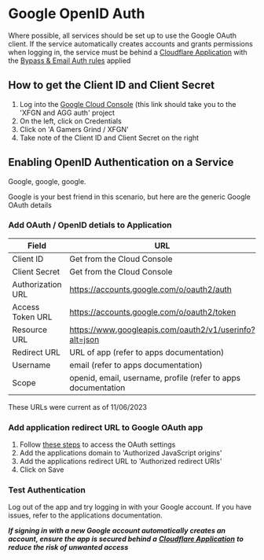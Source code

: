 # Google OpenID Auth

Where possible, all services should be set up to use the Google OAuth client. If the service automatically creates accounts and grants permissions when logging in, the service must be behind a [Cloudflare Application](broken-reference) with the [Bypass & Email Auth rules](cloudflare-tunnel.md#authentication) applied

## How to get the Client ID and Client Secret

1. Log into the [Google Cloud Console](https://console.cloud.google.com/apis/credentials?project=xfgn-and-aag-auth) (this link should take you to the 'XFGN and AGG auth' project
2. On the left, click on Credentials
3. Click on 'A Gamers Grind / XFGN'
4. Take note of the Client ID and Client Secret on the right

## Enabling OpenID Authentication on a Service

Google, google, google.

Google is your best friend in this scenario, but here are the generic Google OAuth details

### Add OAuth / OpenID detials to Application

<table><thead><tr><th width="255">Field</th><th>URL</th></tr></thead><tbody><tr><td>Client ID</td><td>Get from the Cloud Console</td></tr><tr><td>Client Secret</td><td>Get from the Cloud Console</td></tr><tr><td>Authorization URL</td><td><a href="https://accounts.google.com/o/oauth2/auth">https://accounts.google.com/o/oauth2/auth</a></td></tr><tr><td>Access Token URL</td><td><a href="https://accounts.google.com/o/oauth2/token">https://accounts.google.com/o/oauth2/token</a></td></tr><tr><td>Resource URL</td><td><a href="https://www.googleapis.com/oauth2/v1/userinfo?alt=json">https://www.googleapis.com/oauth2/v1/userinfo?alt=json</a></td></tr><tr><td>Redirect URL</td><td>URL of app (refer to apps documentation)</td></tr><tr><td>Username</td><td>email (refer to apps documentation)</td></tr><tr><td>Scope</td><td>openid, email, username, profile (refer to apps documentation</td></tr></tbody></table>

These URLs were current as of 11/06/2023

### Add application redirect URL to Google OAuth app

1. Follow [these steps](google-openid-auth.md#how-to-get-the-client-id-and-client-secret) to access the OAuth settings
2. Add the applications domain to 'Authorized JavaScript origins'
3. Add the applications redirect URL to 'Authorized redirect URIs'
4. Click on Save

### Test Authentication

Log out of the app and try logging in with your Google account. If you have issues, refer to the applications documentation.

_**If signing in with a new Google account automatically creates an account, ensure the app is secured behind a**_ [_**Cloudflare Application**_](broken-reference) _**to reduce the risk of unwanted access**_

